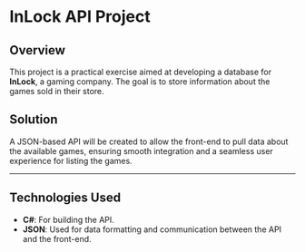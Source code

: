 # InLock API Project

## Overview

This project is a practical exercise aimed at developing a database for **InLock**, a gaming company. The goal is to store information about the games sold in their store.

## Solution

A JSON-based API will be created to allow the front-end to pull data about the available games, ensuring smooth integration and a seamless user experience for listing the games.

---

## Technologies Used

- **C#**: For building the API.
- **JSON**: Used for data formatting and communication between the API and the front-end.
